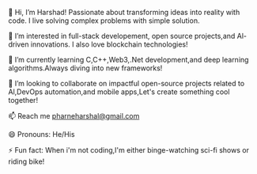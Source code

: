 👋 Hi, I’m Harshad! Passionate about transforming ideas into reality with code. I live solving complex problems with simple solution.

👀 I’m interested in full-stack developement, open source projects,and Al-driven innovations. I also love blockchain technologies!

🌱 I’m currently learning C,C++,Web3,.Net development,and deep learning algorithms.Always diving into new frameworks!

💞️ I’m looking to collaborate on impactful open-source projects related to Al,DevOps automation,and mobile apps,Let's create something cool together!

📫 Reach me pharneharshal@gmail.com

😄 Pronouns: He/His

⚡ Fun fact: When i'm not coding,I'm either binge-watching sci-fi shows or riding bike!

<!---
Harshad655/Harshad655 is a ✨ special ✨ repository because its `README.md` (this file) appears on your GitHub profile.
You can click the Preview link to take a look at your changes.
--->
